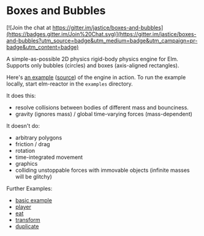 Boxes and Bubbles
=================

[![Join the chat at https://gitter.im/jastice/boxes-and-bubbles](https://badges.gitter.im/Join%20Chat.svg)](https://gitter.im/jastice/boxes-and-bubbles?utm_source=badge&utm_medium=badge&utm_campaign=pr-badge&utm_content=badge)

A simple-as-possible 2D physics rigid-body physics engine for Elm.
Supports only bubbles (circles) and boxes (axis-aligned rectangles).

Here's [an example](http://jastice.github.io/boxes-and-bubbles/) ([source](https://github.com/jastice/boxes-and-bubbles/blob/master/examples/Example.elm)) of the engine in action. To run the example locally, start elm-reactor in the `examples` directory.

It does this:

* resolve collisions between bodies of different mass and bounciness.
* gravity (ignores mass) / global time-varying forces (mass-dependent)

It doesn't do:

* arbitrary polygons
* friction / drag
* rotation
* time-integrated movement
* graphics
* colliding unstoppable forces with immovable objects (infinite masses will be glitchy)


Further Examples:
- [basic example](http://trotha01.github.io/boexes-and-bubbles/examples/example/)
- [player](http://trotha01.github.io/boexes-and-bubbles/examples/player/)
- [eat](http://trotha01.github.io/boexes-and-bubbles/examples/eat/)
- [transform](http://trotha01.github.io/boexes-and-bubbles/examples/transform/)
- [duplicate](http://trotha01.github.io/boexes-and-bubbles/examples/duplicate/)
